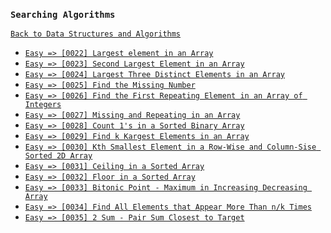 ### `Searching Algorithms`

[`Back to Data Structures and Algorithms`](../readme.md)

* [`Easy => [0022] Largest element in an Array`]()
* [`Easy => [0023] Second Largest Element in an Array`]()
* [`Easy => [0024] Largest Three Distinct Elements in an Array`]()
* [`Easy => [0025] Find the Missing Number`]()
* [`Easy => [0026] Find the First Repeating Element in an Array of Integers`]()
* [`Easy => [0027] Missing and Repeating in an Array`]()
* [`Easy => [0028] Count 1's in a Sorted Binary Array`]()
* [`Easy => [0029] Find k Kargest Elements in an Array`]()
* [`Easy => [0030] Kth Smallest Element in a Row-Wise and Column-Sise Sorted 2D Array`]()
* [`Easy => [0031] Ceiling in a Sorted Array`]()
* [`Easy => [0032] Floor in a Sorted Array`]()
* [`Easy => [0033] Bitonic Point - Maximum in Increasing Decreasing Array`]()
* [`Easy => [0034] Find All Elements that Appear More Than n/k Times`]()
* [`Easy => [0035] 2 Sum - Pair Sum Closest to Target`]()

